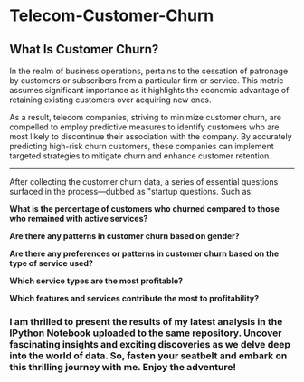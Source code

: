 # Telecom-Customer-Churn


## What Is Customer Churn? 
 
 In the realm of business operations, pertains to the cessation of patronage by customers or subscribers from a particular firm or service. This metric assumes significant importance as it highlights the economic advantage of retaining existing customers over acquiring new ones.

As a result, telecom companies, striving to minimize customer churn, are compelled to employ predictive measures to identify customers who are most likely to discontinue their association with the company. By accurately predicting high-risk churn customers, these companies can implement targeted strategies to mitigate churn and enhance customer retention.


--------------------------------------------------------------------------------------------------------------------------

After collecting the customer churn data, a series of essential questions surfaced in the process—dubbed as "startup questions. Such as: 

**What is the percentage of customers who churned compared to those who remained with active services?**

**Are there any patterns in customer churn based on gender?**

**Are there any preferences or patterns in customer churn based on the type of service used?**

**Which service types are the most profitable?**

**Which features and services contribute the most to profitability?**



### I am thrilled to present the results of my latest analysis in the IPython Notebook uploaded to the same repository. Uncover fascinating insights and exciting discoveries as we delve deep into the world of data. So, fasten your seatbelt and embark on this thrilling journey with me. Enjoy the adventure!
